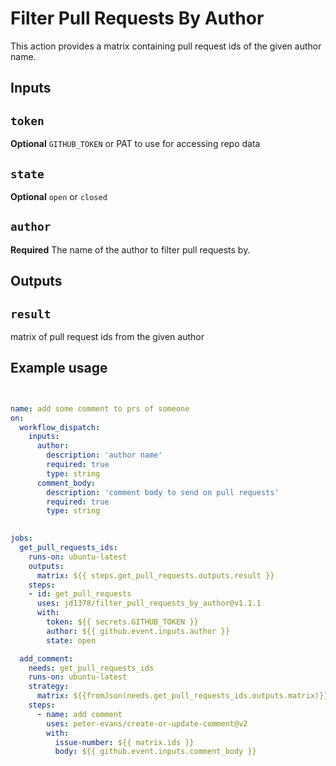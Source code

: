 # Filter Pull Requests By Author

This action provides a matrix containing pull request ids of the given author name.

## Inputs

## `token`

**Optional** `GITHUB_TOKEN` or PAT to use for accessing repo data

## `state`

**Optional** `open` or `closed`

## `author`

**Required** The name of the author to filter pull requests by.

## Outputs

## `result`

matrix of pull request ids from the given author

## Example usage

```yaml


name: add some comment to prs of someone
on: 
  workflow_dispatch:
    inputs:
      author:
        description: 'author name'
        required: true 
        type: string 
      comment_body:
        description: 'comment body to send on pull requests'
        required: true 
        type: string 
        

jobs:
  get_pull_requests_ids:
    runs-on: ubuntu-latest
    outputs:
      matrix: ${{ steps.get_pull_requests.outputs.result }}
    steps:
    - id: get_pull_requests
      uses: jd1378/filter_pull_requests_by_author@v1.1.1
      with: 
        token: ${{ secrets.GITHUB_TOKEN }}
        author: ${{ github.event.inputs.author }} 
        state: open

  add_comment:
    needs: get_pull_requests_ids
    runs-on: ubuntu-latest
    strategy:
      matrix: ${{fromJson(needs.get_pull_requests_ids.outputs.matrix)}}
    steps:
      - name: add comment
        uses: peter-evans/create-or-update-comment@v2
        with:
          issue-number: ${{ matrix.ids }}
          body: ${{ github.event.inputs.comment_body }} 

```
